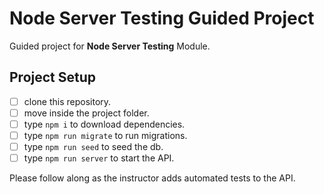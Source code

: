 # Node Server Testing Guided Project

Guided project for **Node Server Testing** Module.

## Project Setup

- [ ] clone this repository.
- [ ] move inside the project folder.
- [ ] type `npm i` to download dependencies.
- [ ] type `npm run migrate` to run migrations.
- [ ] type `npm run seed` to seed the db.
- [ ] type `npm run server` to start the API.

Please follow along as the instructor adds automated tests to the API.
